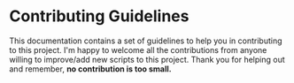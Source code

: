 # Contributing Guidelines

This documentation contains a set of guidelines to help you in contributing to this project. 
I'm happy to welcome all the contributions from anyone willing to improve/add new scripts to this project.
Thank you for helping out and remember,
**no contribution is too small.**